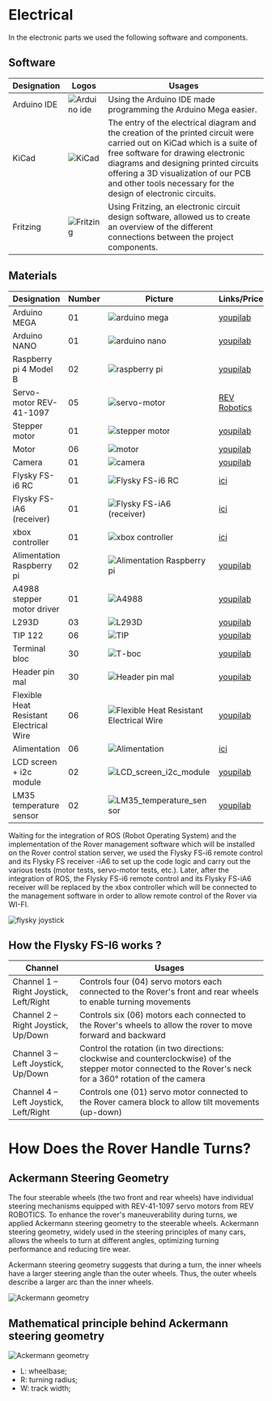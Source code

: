 # Electrical
In the electronic parts we used the following software and components.
## Software
| Designation | Logos | Usages |
| ------ | ------ | ------ |
| Arduino IDE | ![Arduino ide](https://github.com/iudhael/benrover-docs/blob/electrical/Electrical/images/software/IDE%20arduino.jpeg) | Using the Arduino IDE made programming the Arduino Mega easier. |
| KiCad | ![KiCad](https://github.com/iudhael/benrover-docs/blob/electrical/Electrical/images/software/Kicad_logo_new.png) | The entry of the electrical diagram and the creation of the printed circuit were carried out on KiCad which is a suite of free software for drawing electronic diagrams and designing printed circuits offering a 3D visualization of our PCB and other tools necessary for the design of electronic circuits. |
| Fritzing | ![Fritzing](https://github.com/iudhael/benrover-docs/blob/electrical/Electrical/images/software/fritzing.png) | Using Fritzing, an electronic circuit design software, allowed us to create an overview of the different connections between the project components. |

## Materials
| Designation | Number | Picture | Links/Price |
| ------ | ------ | ------ | ------ |
| Arduino MEGA | 01 | ![arduino mega](https://github.com/iudhael/benrover-docs/blob/electrical/Electrical/images/materials/arduinomega.jpg) | [youpilab](https://youpilab.com/components/product/arduino-mega-2560) |
| Arduino NANO | 01 | ![arduino nano](https://github.com/iudhael/benrover-docs/blob/electrical/Electrical/images/materials/arduino_nano.jpg) | [youpilab](https://youpilab.com/components/product/arduino-nano-ch340 ) |
| Raspberry pi 4 Model B | 02 | ![raspberry pi](https://github.com/iudhael/benrover-docs/blob/electrical/Electrical/images/materials/raspberry.jpg) | [youpilab](https://youpilab.com/components/product/raspberry-pi4-model-ram-8giga) |
| Servo-motor REV-41-1097  | 05 | ![servo-motor](https://github.com/iudhael/benrover-docs/blob/electrical/Electrical/images/materials/rev-41-1097.jpg) | [REV Robotics](https://www.revrobotics.com/rev-41-1097/) |
| Stepper motor  | 01 | ![stepper motor](https://github.com/iudhael/benrover-docs/blob/electrical/Electrical/images/materials/Moteur_pas_à_pas_Nema_17.png) | [youpilab](https://youpilab.com/components/product/moteur-pas-a-pas-nema-17-42hs48) |
| Motor  | 06 | ![motor](https://github.com/iudhael/benrover-docs/blob/electrical/Electrical/images/materials/motor.jpg) | [youpilab]() |
| Camera  | 01 | ![camera](https://github.com/iudhael/benrover-docs/blob/electrical/Electrical/images/materials/camera.jpg) | [youpilab]() |
| Flysky FS-i6 RC  | 01 | ![Flysky FS-i6 RC](https://github.com/iudhael/benrover-docs/blob/electrical/Electrical/images/materials/flysky_tx.jpg) | [ici]() |
| Flysky FS-iA6 (receiver)  | 01 | ![Flysky FS-iA6 (receiver)](https://github.com/iudhael/benrover-docs/blob/electrical/Electrical/images/materials/receiver_flysky.jpg) | [ici]() |
| xbox controller  | 01 | ![xbox controller](https://github.com/iudhael/benrover-docs/blob/electrical/Electrical/images/materials/mannette_xbox_fil_sansfil.jpg) | [ici]() |
| Alimentation Raspberry pi  | 02 | ![Alimentation Raspberry pi](https://github.com/iudhael/benrover-docs/blob/electrical/Electrical/images/materials/alimentation_raspberry_pi_sy8205.jpg) | [youpilab](https://youpilab.com/components/product/alimentation-raspberry-pi-sy8205) |
| A4988 stepper motor driver  | 01 | ![A4988](https://github.com/iudhael/benrover-docs/blob/electrical/Electrical/images/materials/A4988_Stepper_Motor_Driver.jpeg) | [youpilab](https://youpilab.com/components/product/a4988-stepper-motor-driver) |
| L293D  | 03 | ![L293D](https://github.com/iudhael/benrover-docs/blob/electrical/Electrical/images/materials/L293D.jpg) | [youpilab]([https://youpilab.com/components/product/circuit-integre-l298](https://youpilab.com/components/product/driver-de-moteur-pas-a-pas-l298n)) |
| TIP 122  | 06 | ![TIP](https://github.com/iudhael/benrover-docs/blob/electrical/Electrical/images/materials/TIP122.jpg) | [youpilab](https://youpilab.com/components/product/transistor-darlington-tip122) |
| Terminal bloc  | 30 | ![T-boc](https://github.com/iudhael/benrover-docs/blob/electrical/Electrical/images/materials/T-block.jpg) | [youpilab](https://youpilab.com/components/product/bornier-2-broches) |
| Header pin mal | 30 | ![Header pin mal ](https://github.com/iudhael/benrover-docs/blob/electrical/Electrical/images/materials/arduinomega.jpg) | [youpilab]() |
| Flexible Heat Resistant Electrical Wire  | 06 | ![Flexible Heat Resistant Electrical Wire](https://github.com/iudhael/benrover-docs/blob/electrical/Electrical/images/materials/Fil_électrique_résistant_à_la_chaleur.jpg) | [youpilab](https://youpilab.com/components/product/fil-electrique-resistant-a-la-chaleur-jaune-metre) |
| Alimentation  | 06 | ![Alimentation](https://github.com/iudhael/benrover-docs/blob/electrical/Electrical/images/materials/batterie_de_moto.jpg) | [ici]() |
| LCD screen + i2c module | 02 | ![LCD_screen_i2c_module](https://github.com/iudhael/benrover-docs/blob/electrical/Electrical/images/materials/lcd_modul_i2c.png) | [youpilab](https://youpilab.com/components/product/ecran-lcd-16x02-avec-iici2c) |
| LM35 temperature sensor | 02 | ![LM35_temperature_sensor](https://github.com/iudhael/benrover-docs/blob/electrical/Electrical/images/materials/lm35.jpg) | [youpilab](https://youpilab.com/components/product/capteur-de-temperature-lm35dz) |

Waiting for the integration of ROS (Robot Operating System) and the implementation of the Rover management software which will be installed on the Rover control station server, we used the Flysky FS-i6 remote control and its Flysky FS receiver -iA6 to set up the code logic and carry out the various tests (motor tests, servo-motor tests, etc.). Later, after the integration of ROS, the Flysky FS-i6 remote control and its Flysky FS-iA6 receiver will be replaced by the xbox controller which will be connected to the management software in order to allow remote control of the Rover via WI-FI.


![flysky joystick](https://github.com/iudhael/benrover-docs/blob/electrical/Electrical/images/fs-i6.gif)

## How the Flysky FS-I6 works ?
| Channel | Usages |
| ------ | ------ |
| Channel 1 – Right Joystick, Left/Right | Controls four (04) servo motors each connected to the Rover's front and rear wheels to enable turning movements |
| Channel 2 – Right Joystick, Up/Down | Controls six (06) motors each connected to the Rover's wheels to allow the rover to move forward and backward |
| Channel 3 – Left Joystick, Up/Down | Control the rotation (in two directions: clockwise and counterclockwise) of the stepper motor connected to the Rover's neck for a 360° rotation of the camera |
| Channel 4 – Left Joystick, Left/Right | Controls one (01) servo motor connected to the Rover camera block to allow tilt movements (up-down) |

# How Does the Rover Handle Turns?
## Ackermann Steering Geometry

The four steerable wheels (the two front and rear wheels) have individual steering mechanisms equipped with REV-41-1097 servo motors from REV ROBOTICS. To enhance the rover's maneuverability during turns, we applied Ackermann steering geometry to the steerable wheels. Ackermann steering geometry, widely used in the steering principles of many cars, allows the wheels to turn at different angles, optimizing turning performance and reducing tire wear.

Ackermann steering geometry suggests that during a turn, the inner wheels have a larger steering angle than the outer wheels. Thus, the outer wheels describe a larger arc than the inner wheels.

![Ackermann geometry](https://github.com/iudhael/benrover-docs/blob/electrical/Electrical/images/Ackermann-Steering-Geometry-for-Mars-Rover-with-rocker-bogie-suspension.png)




## Mathematical principle behind Ackermann steering geometry 
![Ackermann geometry](https://github.com/iudhael/benrover-docs/blob/electrical/Electrical/images/formule_ackermann.png)


* L: wheelbase;
* R: turning radius;
* W: track width;


